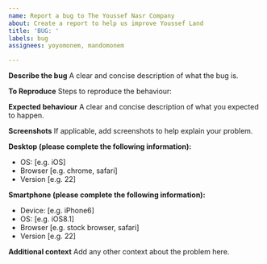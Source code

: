 ```yaml
---
name: Report a bug to The Youssef Nasr Company
about: Create a report to help us improve Youssef Land
title: 'BUG: '
labels: bug
assignees: yoyomonem, mandomonem

---
```


**Describe the bug**
A clear and concise description of what the bug is.

**To Reproduce**
Steps to reproduce the behaviour:


**Expected behaviour**
A clear and concise description of what you expected to happen.

**Screenshots**
If applicable, add screenshots to help explain your problem.

**Desktop (please complete the following information):**
 - OS: [e.g. iOS]
 - Browser [e.g. chrome, safari]
 - Version [e.g. 22]

**Smartphone (please complete the following information):**
 - Device: [e.g. iPhone6]
 - OS: [e.g. iOS8.1]
 - Browser [e.g. stock browser, safari]
 - Version [e.g. 22]

**Additional context**
Add any other context about the problem here.
